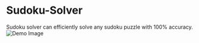 # Sudoku-Solver
Sudoku solver can efficiently solve any sudoku puzzle with 100% accuracy.
![Demo Image](Screenshot(661).png)


